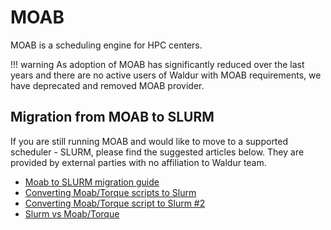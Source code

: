# MOAB

MOAB is a scheduling engine for HPC centers.

!!! warning
    As adoption of MOAB has significantly reduced over the last years and there are no active users of Waldur with
    MOAB requirements, we have deprecated and removed MOAB provider.

## Migration from MOAB to SLURM

If you are still running MOAB and would like to move to a supported scheduler - SLURM, please find the suggested
articles below. They are provided by external parties with no affiliation to Waldur team.

- [Moab to SLURM migration guide](https://rcc.fsu.edu/moab-slurm-migration-guide-archive)
- [Converting Moab/Torque scripts to Slurm](https://kb.northwestern.edu/page.php?id=89454)
- [Converting Moab/Torque script to Slurm #2](https://docs-research-it.berkeley.edu/services/high-performance-computing/user-guide/running-your-jobs/migrating-from-pbs/)
- [Slurm vs Moab/Torque](https://hpcc.umd.edu/hpcc/help/slurm-vs-moab.html)
